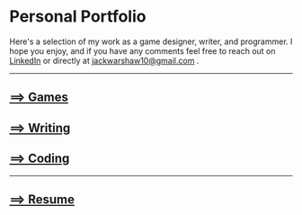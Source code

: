 # Personal Portfolio
Here's a selection of my work as a game designer, writer, and programmer. I hope you enjoy, and if you have any comments feel free to reach out on [LinkedIn](https://www.linkedin.com/in/jack-warshaw-00289b126/) or directly at jackwarshaw10@gmail.com .

----

## [==> Games](https://jackwarshaw.github.io/Jacks-Personal-Work/games)





## [==> Writing](https://jackwarshaw.github.io/Jacks-Personal-Work/writing)





## [==> Coding](https://jackwarshaw.github.io/Jacks-Personal-Work/coding)

----

## [==> Resume](https://docs.google.com/document/d/10FdnkK4xwVWXgs2khXwUGWNUB_CtDPHAmnI-eEpOiP0/edit?usp=sharing)
